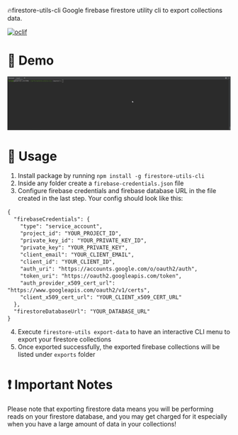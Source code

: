 🔥firestore-utils-cli
Google firebase firestore utility cli to export collections data.

[![oclif](https://img.shields.io/badge/cli-oclif-brightgreen.svg)](https://oclif.io)

# 🚀 Demo
![firestore utils cli demo](https://raw.githubusercontent.com/farsabbutt/firestore-utils-cli/master/demo.gif)

# 📜 Usage
1) Install package by running ``npm install -g firestore-utils-cli``
2) Inside any folder create a ``firebase-credentials.json`` file
3) Configure firebase credentials and firebase database URL in the file created in the last step. Your config should look like this:
```
{
  "firebaseCredentials": {
    "type": "service_account",
    "project_id": "YOUR_PROJECT_ID",
    "private_key_id": "YOUR_PRIVATE_KEY_ID",
    "private_key": "YOUR_PRIVATE_KEY",
    "client_email": "YOUR_CLIENT_EMAIL",
    "client_id": "YOUR_CLIENT_ID",
    "auth_uri": "https://accounts.google.com/o/oauth2/auth",
    "token_uri": "https://oauth2.googleapis.com/token",
    "auth_provider_x509_cert_url": "https://www.googleapis.com/oauth2/v1/certs",
    "client_x509_cert_url": "YOUR_CLIENT_x509_CERT_URL"
  },
  "firestoreDatabaseUrl": "YOUR_DATABASE_URL"
}
```
4) Execute ``firestore-utils export-data`` to have an interactive CLI menu to export your firestore collections
5) Once exported successfully, the exported firebase collections will be listed under ``exports`` folder

# ❗ Important Notes
Please note that exporting firestore data means you will be performing reads on your firestore database, and you may get charged for it especially when you have a large amount of data in your collections!
